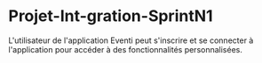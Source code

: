 # Projet-Int-gration-SprintN1
L'utilisateur de l'application Eventi peut s'inscrire et se connecter à l'application pour accéder à des fonctionnalités personnalisées.
